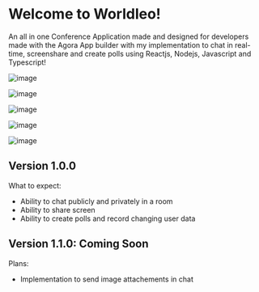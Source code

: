 # **Welcome to Worldleo!** #

An all in one Conference Application made and designed for developers made with the Agora App builder with my implementation to chat in real-time, screenshare and create polls using Reactjs, Nodejs, Javascript and Typescript!


![image](https://user-images.githubusercontent.com/85001440/147855311-0948b1b1-9045-4ec3-b617-9253bab24b50.png)

![image](https://user-images.githubusercontent.com/85001440/147855322-b88d4eb6-95fb-47c7-a309-20a8d01b0c7a.png)

![image](https://user-images.githubusercontent.com/85001440/147855394-da968643-bc60-4abb-bea7-6635afc73982.png)


![image](https://user-images.githubusercontent.com/85001440/147855443-c895dcbc-bedc-418a-b0b8-9efc7d0f8287.png)


![image](https://user-images.githubusercontent.com/85001440/147855419-36ef270f-8587-4bcd-a660-5e5085ef0cc0.png)


 ## **Version 1.0.0** ##

What to expect:
- Ability to chat publicly and privately in a room
- Ability to share screen
- Ability to create polls and record changing user data

 ## **Version 1.1.0: Coming Soon** ##
Plans: 
- Implementation to send image attachements in chat

